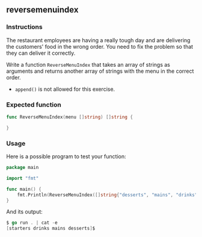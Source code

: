 ## reversemenuindex

### Instructions

The restaurant employees are having a really tough day and are delivering the customers' food in the wrong order. You need to fix the problem so that they can deliver it correctly.

Write a function `ReverseMenuIndex` that takes an array of strings as arguments and returns another array of strings with the menu in the correct order.

- `append()` is not allowed for this exercise.

### Expected function

```go
func ReverseMenuIndex(menu []string) []string {

}
```

### Usage

Here is a possible program to test your function:

```go
package main

import "fmt"

func main() {
    fmt.Println(ReverseMenuIndex([]string{"desserts", "mains", "drinks", "starters"}))
}
```

And its output:

```go
$ go run . | cat -e
[starters drinks mains desserts]$
```
